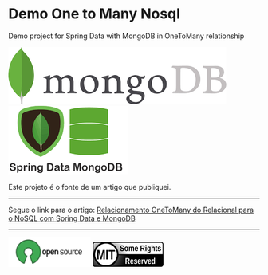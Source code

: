 # Demo One to Many Nosql

Demo project for Spring Data with MongoDB in OneToMany relationship

![MongoDB](mongodb.png) ![Spring Data - MongoDB](spring-mongodb.png)


Este projeto é o fonte de um artigo que publiquei.

---

Segue o link para o artigo: 
[Relacionamento OneToMany do Relacional para o NoSQL com Spring Data e MongoDB](https://medium.com/@fabiano_goes/relacionamento-onetomany-do-relacional-para-o-nosql-com-spring-data-e-mongodb-28fcf419dede)


---

[![Open Source](opensource-logo.png)](https://opensource.org/licenses/MIT) [![MIT license](mit-logo.png)](LICENSE)